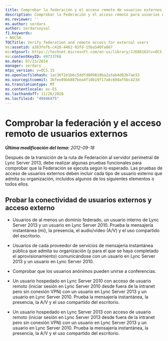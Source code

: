 ```yaml
---
title: Comprobar la federación y el acceso remoto de usuarios externos
description: Comprobar la Federación y el acceso remoto para usuarios externos.
ms.reviewer: ''
ms.author: serdars
author: serdarsoysal
f1.keywords:
- NOCSH
TOCTitle: Verify federation and remote access for external users
ms:assetid: a383fefb-c428-4462-93fd-15ba540fa867
ms:mtpsurl: https://technet.microsoft.com/en-us/library/JJ688163(v=OCS.15)
ms:contentKeyID: 49733768
ms.date: 07/23/2014
manager: serdars
mtps_version: v=OCS.15
ms.openlocfilehash: 1ac36f2e1b6c5ddfd889810ba2a3ab4d82b7ae33
ms.sourcegitcommit: 36fee89bb887bea4f18b19f17a8c69daf5bc423d
ms.translationtype: MT
ms.contentlocale: es-ES
ms.lasthandoff: 11/26/2020
ms.locfileid: "49446475"
---
```

# <a name="verify-federation-and-remote-access-for-external-users"></a>Comprobar la federación y el acceso remoto de usuarios externos

<div data-xmlns="http://www.w3.org/1999/xhtml">

<div class="topic" data-xmlns="http://www.w3.org/1999/xhtml" data-msxsl="urn:schemas-microsoft-com:xslt" data-cs="https://msdn.microsoft.com/">

<div data-asp="https://msdn2.microsoft.com/asp">



</div>

<div id="mainSection">

<div id="mainBody">

<span> </span>

_**Última modificación del tema:** 2012-09-18_

Después de la transición de la ruta de Federación al servidor perimetral de Lync Server 2013, debe realizar algunas pruebas funcionales para comprobar que la Federación se ejecuta según lo esperado. Las pruebas de acceso de usuarios externos deben incluir cada tipo de usuario externo que admita su organización, incluidos algunos de los siguientes elementos o todos ellos.

<div>

## <a name="test-connectivity-of-external-users-and-external-access"></a>Probar la conectividad de usuarios externos y acceso externo

  - Usuarios de al menos un dominio federado, un usuario interno de Lync Server 2013 y un usuario en Lync Server 2010. Prueba la mensajería instantánea (mi), la presencia, el audio/vídeo (A/V) y el uso compartido del escritorio.

  - Usuarios de cada proveedor de servicios de mensajería instantánea pública que admita su organización (y para el que se haya completado el aprovisionamiento) comunicándose con un usuario en Lync Server 2013 y un usuario en Lync Server 2010.

  - Comprobar que los usuarios anónimos pueden unirse a conferencias.

  - Un usuario hospedado en Lync Server 2010 con acceso de usuario remoto (iniciar sesión en Lync Server 2010 desde fuera de la intranet pero sin conexión VPN) con un usuario en Lync Server 2013 y un usuario en Lync Server 2010. Prueba la mensajería instantánea, la presencia, la A/V y el uso compartido del escritorio.

  - Un usuario hospedado en Lync Server 2013 con acceso de usuario remoto (iniciar sesión en Lync Server 2013 desde fuera de la intranet pero sin conexión VPN) con un usuario en Lync Server 2013 y un usuario en Lync Server 2010. Prueba la mensajería instantánea, la presencia, la A/V y el uso compartido del escritorio.

</div>

</div>

<span> </span>

</div>

</div>

</div>

